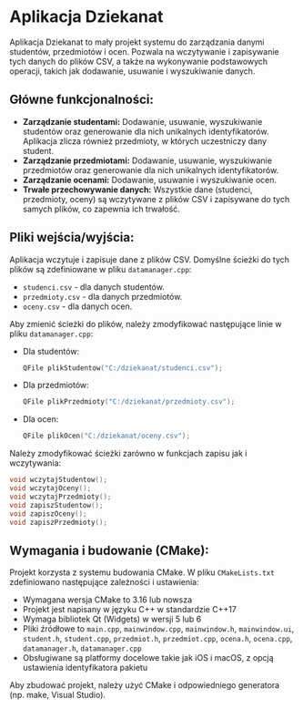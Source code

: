 # Aplikacja Dziekanat

Aplikacja Dziekanat to mały projekt systemu do zarządzania danymi studentów, przedmiotów i ocen. Pozwala na wczytywanie i zapisywanie tych danych do plików CSV, a także na wykonywanie podstawowych operacji, takich jak dodawanie, usuwanie i wyszukiwanie danych.

## Główne funkcjonalności:

* **Zarządzanie studentami:** Dodawanie, usuwanie, wyszukiwanie studentów oraz generowanie dla nich unikalnych identyfikatorów. Aplikacja zlicza również przedmioty, w których uczestniczy dany student.
* **Zarządzanie przedmiotami:** Dodawanie, usuwanie, wyszukiwanie przedmiotów oraz generowanie dla nich unikalnych identyfikatorów. 
* **Zarządzanie ocenami:** Dodawanie, usuwanie i wyszukiwanie ocen.
* **Trwałe przechowywanie danych:** Wszystkie dane (studenci, przedmioty, oceny) są wczytywane z plików CSV i zapisywane do tych samych plików, co zapewnia ich trwałość.

## Pliki wejścia/wyjścia:

Aplikacja wczytuje i zapisuje dane z plików CSV. Domyślne ścieżki do tych plików są zdefiniowane w pliku `datamanager.cpp`:

* `studenci.csv` - dla danych studentów.
* `przedmioty.csv` - dla danych przedmiotów.
* `oceny.csv` - dla danych ocen.

Aby zmienić ścieżki do plików, należy zmodyfikować następujące linie w pliku `datamanager.cpp`:

* Dla studentów:
    ```cpp
    QFile plikStudentow("C:/dziekanat/studenci.csv");
    ```
* Dla przedmiotów:
    ```cpp
    QFile plikPrzedmioty("C:/dziekanat/przedmioty.csv");
    ```
* Dla ocen:
    ```cpp
    QFile plikOcen("C:/dziekanat/oceny.csv");
    ```

Należy zmodyfikować ścieżki zarówno w funkcjach zapisu jak i wczytywania:
```cpp
void wczytajStudentow();
void wczytajOceny();
void wczytajPrzedmioty();
void zapiszStudentow();
void zapiszOceny();
void zapiszPrzedmioty();
```

## Wymagania i budowanie (CMake):

Projekt korzysta z systemu budowania CMake. W pliku `CMakeLists.txt` zdefiniowano następujące zależności i ustawienia:

* Wymagana wersja CMake to 3.16 lub nowsza
* Projekt jest napisany w języku C++ w standardzie C++17
* Wymaga bibliotek Qt (Widgets) w wersji 5 lub 6
* Pliki źródłowe to `main.cpp`, `mainwindow.cpp`, `mainwindow.h`, `mainwindow.ui`, `student.h`, `student.cpp`, `przedmiot.h`, `przedmiot.cpp`, `ocena.h`, `ocena.cpp`, `datamanager.h`, `datamanager.cpp`
* Obsługiwane są platformy docelowe takie jak iOS i macOS, z opcją ustawienia identyfikatora pakietu

Aby zbudować projekt, należy użyć CMake i odpowiedniego generatora (np. make, Visual Studio).
